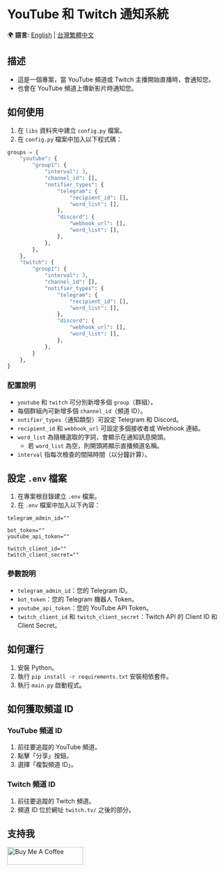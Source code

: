 # YouTube 和 Twitch 通知系統

🌍 **語言:** [English](README.md) | [台灣繁體中文](README.zh-TW.md)

## 描述

- 這是一個專案，當 YouTube 頻道或 Twitch 主播開始直播時，會通知您。  
- 也會在 YouTube 頻道上傳新影片時通知您。  

## 如何使用

1. 在 `libs` 資料夾中建立 `config.py` 檔案。  
2. 在 `config.py` 檔案中加入以下程式碼：  

```python
groups = {
    "youtube": {
        "group1": {
            "interval": 3,
            "channel_id": [],
            "notifier_types": {
                "telegram": {
                    "recipient_id": [],
                    "word_list": [],
                },
                "discord": {
                    "webhook_url": [],
                    "word_list": [],
                },
            },
        },
    },
    "twitch": {
        "group1": {
            "interval": 3,
            "channel_id": [],
            "notifier_types": {
                "telegram": {
                    "recipient_id": [],
                    "word_list": [],
                },
                "discord": {
                    "webhook_url": [],
                    "word_list": [],
                },
            },
        }
    },
}
```

### 配置說明

- `youtube` 和 `twitch` 可分別新增多個 `group`（群組）。  
- 每個群組內可新增多個 `channel_id`（頻道 ID）。  
- `notifier_types`（通知類型）可設定 Telegram 和 Discord。  
- `recipient_id` 和 `webhook_url` 可設定多個接收者或 Webhook 連結。  
- `word_list` 為隨機選取的字詞，會顯示在通知訊息開頭。  
  - 若 `word_list` 為空，則開頭將顯示直播頻道名稱。  
- `interval` 指每次檢查的間隔時間（以分鐘計算）。  

## 設定 `.env` 檔案

1. 在專案根目錄建立 `.env` 檔案。  
2. 在 `.env` 檔案中加入以下內容：  

```env
telegram_admin_id=""

bot_token=""
youtube_api_token=""

twitch_client_id=""
twitch_client_secret=""
```

### 參數說明

- `telegram_admin_id`：您的 Telegram ID。  
- `bot_token`：您的 Telegram 機器人 Token。  
- `youtube_api_token`：您的 YouTube API Token。  
- `twitch_client_id` 和 `twitch_client_secret`：Twitch API 的 Client ID 和 Client Secret。  

## 如何運行

1. 安裝 Python。  
2. 執行 `pip install -r requirements.txt` 安裝相依套件。  
3. 執行 `main.py` 啟動程式。  

## 如何獲取頻道 ID

### YouTube 頻道 ID

1. 前往要追蹤的 YouTube 頻道。  
2. 點擊「分享」按鈕。  
3. 選擇「複製頻道 ID」。  

### Twitch 頻道 ID

1. 前往要追蹤的 Twitch 頻道。  
2. 頻道 ID 位於網址 `twitch.tv/` 之後的部分。  

## 支持我

<a href="https://www.buymeacoffee.com/hungliang" target="_blank"><img src="https://cdn.buymeacoffee.com/buttons/default-orange.png" alt="Buy Me A Coffee" height="41" width="174"></a>
